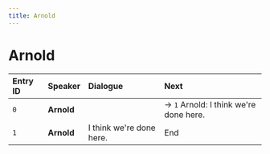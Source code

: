 ```yaml
---
title: Arnold
---
```


# Arnold


| Entry ID | Speaker | Dialogue | Next |
| :------- | :------ | :------- | :------------ |
| `0` | **Arnold** |  | → `1` Arnold: I think we're done here\. |
| `1` | **Arnold** | I think we're done here\. | End |
